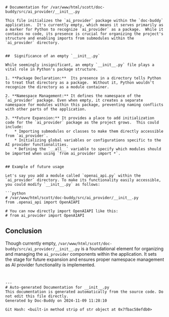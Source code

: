 ```
# Documentation for /var/www/html/scott/doc-buddy/src/ai_provider/__init__.py

This file initializes the `ai_provider` package within the `doc-buddy` application.  It's currently empty, which means it serves primarily as a marker for Python to recognize `ai_provider` as a package.  While it contains no code, its presence is crucial for organizing the project's structure and enabling imports from submodules within the `ai_provider` directory.


##  Significance of an empty `__init__.py`

While seemingly insignificant, an empty `__init__.py` file plays a vital role in Python's package structure.

1. **Package Declaration:**  Its presence in a directory tells Python to treat that directory as a package.  Without it, Python wouldn't recognize the directory as a module container.

2. **Namespace Management:** It defines the namespace of the `ai_provider` package. Even when empty, it creates a separate namespace for modules within this package, preventing naming conflicts with other parts of the application.

3. **Future Expansion:** It provides a place to add initialization code for the `ai_provider` package as the project grows.  This could include:
    * Importing submodules or classes to make them directly accessible from `ai_provider`.
    * Initializing global variables or configurations specific to the AI provider functionalities.
    * Defining the `__all__` variable to specify which modules should be imported when using `from ai_provider import *`.


## Example of future usage

Let's say you add a module called `openai_api.py` within the `ai_provider` directory. To make its functionality easily accessible, you could modify `__init__.py` as follows:

```python
# /var/www/html/scott/doc-buddy/src/ai_provider/__init__.py
from .openai_api import OpenAIAPI

# You can now directly import OpenAIAPI like this:
# from ai_provider import OpenAIAPI
```


## Conclusion

Though currently empty, `/var/www/html/scott/doc-buddy/src/ai_provider/__init__.py` is a foundational element for organizing and managing the `ai_provider` components within the application.  It sets the stage for future expansion and ensures proper namespace management as AI provider functionality is implemented.
```


---
# Auto-generated Documentation for __init__.py
This documentation is generated automatically from the source code. Do not edit this file directly.
Generated by Doc-Buddy on 2024-11-09 11:28:10

Git Hash: <built-in method strip of str object at 0x7fbac58efdb0>
